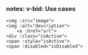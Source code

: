 ### notes: v-bid: Use cases

    <img :src="image">
    <img :alt="description">
        <a :href="url">
    <div :class="isActive">
    <span :style="isActive">
    <span :disabled="isDisabled">
